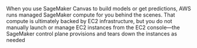 When you use SageMaker Canvas to build models or get predictions, AWS runs managed SageMaker compute for you behind the scenes. That compute is ultimately backed by EC2 infrastructure, but you do not manually launch or manage EC2 instances from the EC2 console—the SageMaker control plane provisions and tears down the instances as needed
